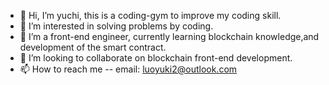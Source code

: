 - 👋 Hi, I’m yuchi, this is a coding-gym to improve my coding skill.
- 👀 I’m interested in solving problems by coding.
- 🌱 I’m a front-end engineer, currently learning blockchain knowledge,and development of the smart contract. 
- 💞️ I’m looking to collaborate on blockchain front-end development.
- 📫 How to reach me -- email: luoyuki2@outlook.com

<!---
yuchi-in-coding-gym/yuchi-in-coding-gym is a ✨ special ✨ repository because its `README.md` (this file) appears on your GitHub profile.
You can click the Preview link to take a look at your changes.
--->
